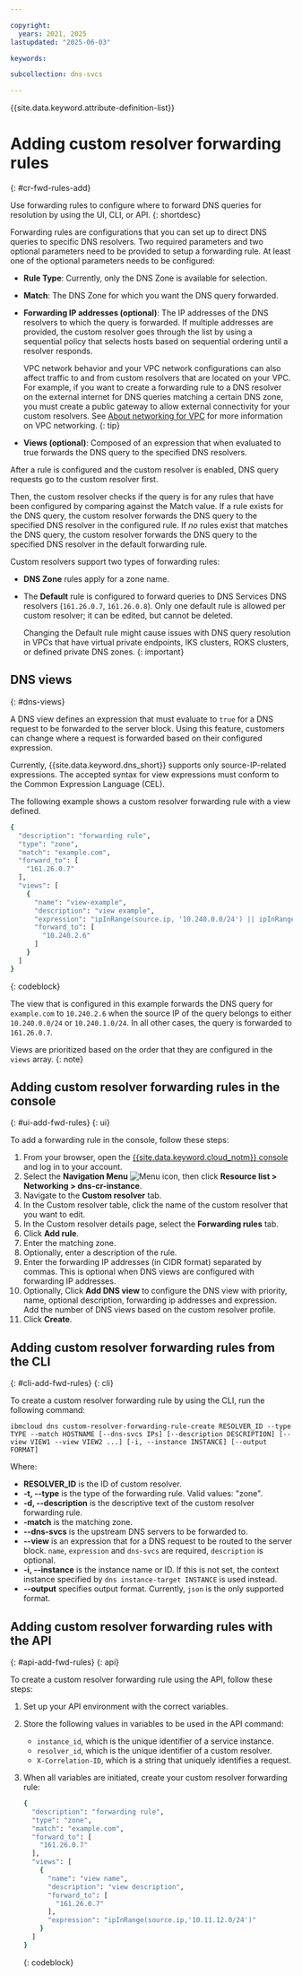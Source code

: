 ```yaml
---

copyright:
  years: 2021, 2025
lastupdated: "2025-06-03"

keywords:

subcollection: dns-svcs

---
```


{{site.data.keyword.attribute-definition-list}}

# Adding custom resolver forwarding rules
{: #cr-fwd-rules-add}

Use forwarding rules to configure where to forward DNS queries for resolution by using the UI, CLI, or API.
{: shortdesc}

Forwarding rules are configurations that you can set up to direct DNS queries to specific DNS resolvers. Two required parameters and two optional parameters need to be provided to setup a forwarding rule. At least one of the optional parameters needs to be configured:

* **Rule Type**: Currently, only the DNS Zone is available for selection.
* **Match**: The DNS Zone for which you want the DNS query forwarded.
* **Forwarding IP addresses (optional)**: The IP addresses of the DNS resolvers to which the query is forwarded. If multiple addresses are provided, the custom resolver goes through the list by using a sequential policy that selects hosts based on sequential ordering until a resolver responds.

    VPC network behavior and your VPC network configurations can also affect traffic to and from custom resolvers that are located on your VPC. For example, if you want to create a forwarding rule to a DNS resolver on the external internet for DNS queries matching a certain DNS zone, you must create a public gateway to allow external connectivity for your custom resolvers. See [About networking for VPC](/docs/vpc?topic=vpc-about-networking-for-vpc) for more information on VPC networking.
    {: tip}
* **Views (optional)**: Composed of an expression that when evaluated to true forwards the DNS query to the specified DNS resolvers.

After a rule is configured and the custom resolver is enabled, DNS query requests go to the custom resolver first.

Then, the custom resolver checks if the query is for any rules that have been configured by comparing against the Match value. If a rule exists for the DNS query, the custom resolver forwards the DNS query to the specified DNS resolver in the configured rule. If _no_ rules exist that matches the DNS query, the custom resolver forwards the DNS query to the specified DNS resolver in the default forwarding rule.

Custom resolvers support two types of forwarding rules:

* **DNS Zone** rules apply for a zone name.
* The **Default** rule is configured to forward queries to DNS Services DNS resolvers (`161.26.0.7`, `161.26.0.8`). Only one default rule is allowed per custom resolver; it can be edited, but cannot be deleted.

    Changing the Default rule might cause issues with DNS query resolution in VPCs that have virtual private endpoints, IKS clusters, ROKS clusters, or defined private DNS zones.
    {: important}

## DNS views
{: #dns-views}

A DNS view defines an expression that must evaluate to `true` for a DNS request to be forwarded to the server block.
Using this feature, customers can change where a request is forwarded based on their configured expression.

Currently, {{site.data.keyword.dns_short}} supports only source-IP-related expressions. The accepted syntax for view expressions must conform to the Common Expression Language (CEL).

The following example shows a custom resolver forwarding rule with a view defined.

```sh
{
  "description": "forwarding rule",
  "type": "zone",
  "match": "example.com",
  "forward_to": [
    "161.26.0.7"
  ],
  "views": [
    {
      "name": "view-example",
      "description": "view example",
      "expression": "ipInRange(source.ip, '10.240.0.0/24') || ipInRange(source.ip, '10.240.1.0/24')",
      "forward_to": [
        "10.240.2.6"
      ]
    }
  ]
}
```
{: codeblock}

The view that is configured in this example forwards the DNS query for `example.com` to `10.240.2.6` when the source IP of the query belongs to either `10.240.0.0/24` or `10.240.1.0/24`. In all other cases, the query is forwarded to `161.26.0.7`.

Views are prioritized based on the order that they are configured in the `views` array.
{: note}

## Adding custom resolver forwarding rules in the console
{: #ui-add-fwd-rules}
{: ui}

To add a forwarding rule in the console, follow these steps:

1. From your browser, open the [{{site.data.keyword.cloud_notm}} console](/login) and log in to your account.
1. Select the **Navigation Menu** ![Menu icon](../icons/icon_hamburger.svg), then click **Resource list > Networking > dns-cr-instance**.
1. Navigate to the **Custom resolver** tab.
1. In the Custom resolver table, click the name of the custom resolver that you want to edit.
1. In the Custom resolver details page, select the **Forwarding rules** tab.
1. Click **Add rule**.
1. Enter the matching zone.
1. Optionally, enter a description of the rule.
1. Enter the forwarding IP addresses (in CIDR format) separated by commas. This is optional when DNS views are configured with forwarding IP addresses.
1. Optionally, Click **Add DNS view** to configure the DNS view with priority, name, optional description, forwarding ip addresses and expression. Add the number of DNS views based on the custom resolver profile.
1. Click **Create**.

## Adding custom resolver forwarding rules from the CLI
{: #cli-add-fwd-rules}
{: cli}

To create a custom resolver forwarding rule by using the CLI, run the following command:

`ibmcloud dns custom-resolver-forwarding-rule-create RESOLVER_ID --type TYPE --match HOSTNAME [--dns-svcs IPs] [--description DESCRIPTION] [--view VIEW1 --view VIEW2 ...] [-i, --instance INSTANCE] [--output FORMAT]`

Where:

- **RESOLVER_ID** is the ID of custom resolver.
- **-t, --type** is the type of the forwarding rule. Valid values: "zone".
- **-d, --description** is the descriptive text of the custom resolver forwarding rule.
- **-match** is the matching zone.
- **--dns-svcs** is the upstream DNS servers to be forwarded to.
- **--view** is an expression that for a DNS request to be routed to the server block. `name`, `expression` and `dns-svcs` are required, `description` is optional.
- **-i, --instance** is the instance name or ID. If this is not set, the context instance specified by `dns instance-target INSTANCE` is used instead.
- **--output** specifies output format. Currently, `json` is the only supported format.

## Adding custom resolver forwarding rules with the API
{: #api-add-fwd-rules}
{: api}

To create a custom resolver forwarding rule using the API, follow these steps:

1. Set up your API environment with the correct variables.
1. Store the following values in variables to be used in the API command:
    * `instance_id`, which is the unique identifier of a service instance.
    * `resolver_id`, which is the unique identifier of a custom resolver.
    * `X-Correlation-ID`, which is a string that uniquely identifies a request.
1. When all variables are initiated, create your custom resolver forwarding rule:

    ```sh
    {
      "description": "forwarding rule",
      "type": "zone",
      "match": "example.com",
      "forward_to": [
        "161.26.0.7"
      ],
      "views": [
        {
          "name": "view name",
          "description": "view description",
          "forward_to": [
            "161.26.0.7"
          ],
          "expression": "ipInRange(source.ip,'10.11.12.0/24')"
        }
      ]
    }
    ```
    {: codeblock}
